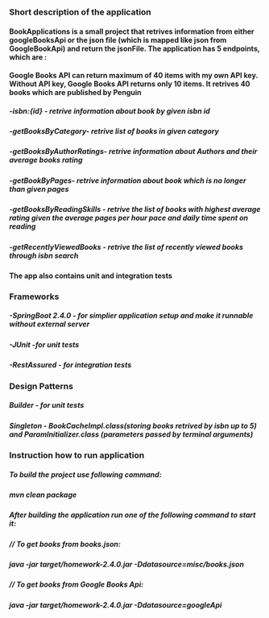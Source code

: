 ### Short description of the application

#### BookApplications is a small project that retrives information from either googleBooksApi or the json file (which is mapped like json from GoogleBookApi) and return the jsonFile. The application has 5 endpoints, which are :
#### Google Books API can return maximum of 40 items with my own API key. Without API key, Google Books API returns only 10 items. It retrives 40 books which are published by Penguin

##### -isbn:{id} - retrive information about book by given isbn id
##### -getBooksByCategory- retrive list of books in given category
##### -getBooksByAuthorRatings- retrive information about Authors and their average books rating 
##### -getBookByPages- retrive information about book which is no longer than given pages
##### -getBooksByReadingSkills - retrive the list of books with highest average rating given the average pages per hour pace and daily time spent on reading
##### -getRecentlyViewedBooks - retrive the list of recently viewed books through isbn search 

#### The app also contains unit and integration tests

### Frameworks

##### -SpringBoot 2.4.0 - for simplier application setup and make it runnable without external server
##### -JUnit -for unit tests
##### -RestAssured - for integration tests

### Design Patterns
##### Builder - for unit tests
##### Singleton - BookCacheImpl.class(storing books retrived by isbn up to 5) and ParamInitializer.class (parameters passed by terminal arguments)

### Instruction how to run application

##### To build the project use following command:
##### mvn clean package

##### After building the application run one of the following command to start it:

##### // To get books from books.json:  
##### java -jar target/homework-2.4.0.jar -Ddatasource=misc/books.json

##### // To get books from Google Books Api:  
##### java -jar target/homework-2.4.0.jar -Ddatasource=googleApi

